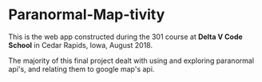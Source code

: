 # Paranormal-Map-tivity

This is the web app constructed during the 301 course at **Delta V Code School** in Cedar Rapids, Iowa, August 2018.

The majority of this final project dealt with using and exploring paranormal api's, and relating them to google map's api.
